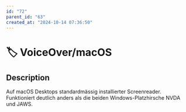 ```yaml
---
id: "72"
parent_id: "63"
created_at: "2024-10-14 07:36:50"
---
```


# 🏷️ VoiceOver/macOS

## Description

Auf macOS Desktops standardmässig installierter Screenreader. Funktioniert deutlich anders als die beiden Windows-Platzhirsche NVDA und JAWS.